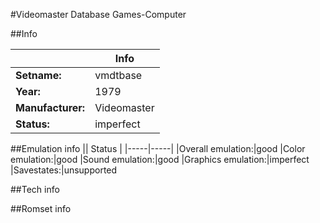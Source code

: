 #Videomaster Database Games-Computer

##Info

||Info|
|-----|-----|
|**Setname:**|vmdtbase
|**Year:**|1979
|**Manufacturer:**|Videomaster
|**Status:**|imperfect

##Emulation info
|| Status |
|-----|-----|
|Overall emulation:|good
|Color emulation:|good
|Sound emulation:|good
|Graphics emulation:|imperfect
|Savestates:|unsupported

##Tech info

##Romset info

<!--- START OF EDITED COMMENT DO NOT TOUCH TEXT ABOVE-->
